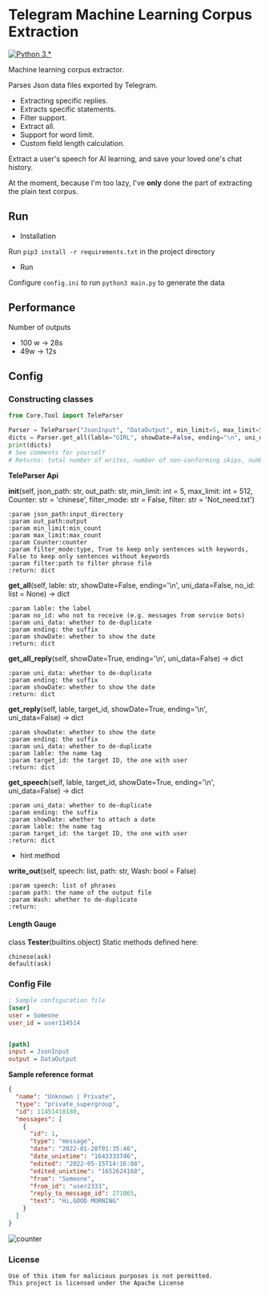 # Telegram Machine Learning Corpus Extraction

[![Python 3.*](https://img.shields.io/badge/Python-3.*-yellow.svg)](http://www.python.org/download/)

Machine learning corpus extractor.

Parses Json data files exported by Telegram.

- Extracting specific replies.
- Extracts specific statements.
- Filter support.
- Extract all.
- Support for word limit.
- Custom field length calculation.

Extract a user's speech for AI learning, and save your loved one's chat history.

At the moment, because I'm too lazy, I've **only** done the part of extracting the plain text corpus.

## Run

- Installation

Run `pip3 install -r requirements.txt` in the project directory

- Run

Configure `config.ini` to run `python3 main.py` to generate the data

## Performance

Number of outputs

- 100 w -> 28s
- 49w -> 12s

## Config

### Constructing classes

````python
from Core.Tool import TeleParser

Parser = TeleParser("JsonInput", "DataOutput", min_limit=5, max_limit=512)
dicts = Parser.get_all(lable="GIRL", showDate=False, ending="\n", uni_data=False)
print(dicts)
# See comments for yourself
# Returns: total number of writes, number of non-conforming skips, number of deleted, total number of signed messages
````

**TeleParser Api**

**__init__**(self,
json_path: str, out_path: str, min_limit: int = 5, max_limit: int =
512, Counter: str = 'chinese', filter_mode: str = False, filter: str =
'Not_need.txt')

```
:param json_path:input_directory
:param out_path:output
:param min_limit:min_count
:param max_limit:max_count
:param Counter:counter
:param filter_mode:type, True to keep only sentences with keywords, False to keep only sentences without keywords
:param filter:path to filter phrase file
:return: dict
```

**get_all**(self, lable: str, showDate=False, ending='\n', uni_data=False, no_id: list = None) -> dict

```
:param lable: the label
:param no_id: who not to receive (e.g. messages from service bots)
:param uni_data: whether to de-duplicate
:param ending: the suffix
:param showDate: whether to show the date
:return: dict
```

**get_all_reply**(self, showDate=True, ending='\n', uni_data=False) -> dict

```
:param uni_data: whether to de-duplicate
:param ending: the suffix
:param showDate: whether to show the date
:return: dict
```

**get_reply**(self, lable, target_id, showDate=True, ending='\n', uni_data=False) -> dict

```
:param showDate: whether to show the date
:param ending: the suffix
:param uni_data: whether to de-duplicate
:param lable: the name tag
:param target_id: the target ID, the one with user
:return: dict
```

**get_speech**(self, lable, target_id, showDate=True, ending='\n', uni_data=False) -> dict

```
:param uni_data: whether to de-duplicate
:param ending: the suffix
:param showDate: whether to attach a date
:param lable: the name tag
:param target_id: the target ID, the one with user
:return: dict
```

- hint method

**write_out**(self, speech: list, path: str, Wash: bool = False)

```
:param speech: list of phrases
:param path: the name of the output file
:param Wash: whether to de-duplicate
:return:
```

#### Length Gauge

class **Tester**(builtins.object)
Static methods defined here:

```
chinese(ask)
default(ask)
```

### Config File

````ini
; Sample configuration file
[user]
user = Someone
user_id = user114514


[path]
input = JsonInput
output = DataOutput
````

**Sample reference format**

```json
{
  "name": "Unknown | Private",
  "type": "private_supergroup",
  "id": 11451418180,
  "messages": [
    {
      "id": 1,
      "type": "message",
      "date": "2022-01-28T01:35:46",
      "date_unixtime": "1643333746",
      "edited": "2022-05-15T14:16:08",
      "edited_unixtime": "1652624168",
      "from": "Someone",
      "from_id": "user2333",
      "reply_to_message_id": 271065,
      "text": "Hi,GOOD MORNING"
    }
  ]
}
```


![counter](https://count.getloli.com/get/@sudoskys-github-TeleDataParser?theme=moebooru)

### License

```lines
Use of this item for malicious purposes is not permitted.
This project is licensed under the Apache License
```
